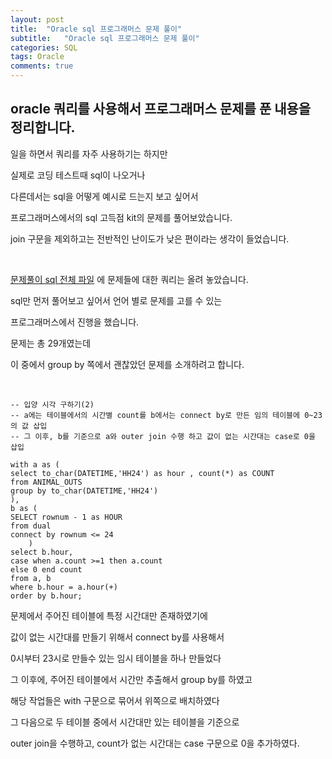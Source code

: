 ```yaml
---
layout: post
title:  "Oracle sql 프로그래머스 문제 풀이"
subtitle:   "Oracle sql 프로그래머스 문제 풀이"
categories: SQL
tags: Oracle
comments: true
---
```


## oracle 쿼리를 사용해서 프로그래머스 문제를 푼 내용을 정리합니다.

일을 하면서 쿼리를 자주 사용하기는 하지만

실제로 코딩 테스트때 sql이 나오거나

다른데서는 sql을 어떻게 예시로 드는지 보고 싶어서

프로그래머스에서의 sql 고득점 kit의 문제를 풀어보았습니다.

join 구문을 제외하고는 전반적인 난이도가 낮은 편이라는 생각이 들었습니다.

<br/>

[문제풀이 sql 전체 파일](https://github.com/bluemumin/solving_the_algorithm_problem/tree/main/programmers/sql) 에 문제들에 대한 쿼리는 올려 놓았습니다.

sql만 먼저 풀어보고 싶어서 언어 별로 문제를 고를 수 있는

프로그래머스에서 진행을 했습니다.

문제는 총 29개였는데

이 중에서 group by 쪽에서 괜찮았던 문제를 소개하려고 합니다.

<br/>

    -- 입양 시각 구하기(2)
    -- a에는 테이블에서의 시간별 count를 b에서는 connect by로 만든 임의 테이블에 0~23의 값 삽입
    -- 그 이후, b를 기준으로 a와 outer join 수행 하고 값이 없는 시간대는 case로 0을 삽입

    with a as (
    select to_char(DATETIME,'HH24') as hour , count(*) as COUNT
    from ANIMAL_OUTS 
    group by to_char(DATETIME,'HH24')
    ),
    b as (
    SELECT rownum - 1 as HOUR
    from dual
    connect by rownum <= 24
        ) 
    select b.hour,
    case when a.count >=1 then a.count
    else 0 end count
    from a, b
    where b.hour = a.hour(+)
    order by b.hour;

문제에서 주어진 테이블에 특정 시간대만 존재하였기에

값이 없는 시간대를 만들기 위해서 connect by를 사용해서

0시부터 23시로 만들수 있는 임시 테이블을 하나 만들었다

그 이후에, 주어진 테이블에서 시간만 추출해서 group by를 하였고

해당 작업들은 with 구문으로 묶어서 위쪽으로 배치하였다

그 다음으로 두 테이블 중에서 시간대만 있는 테이블을 기준으로

outer join을 수행하고, count가 없는 시간대는 case 구문으로 0을 추가하였다.